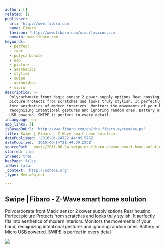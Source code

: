 ```yaml
---
author: []
related: []
publisher:
  url: 'http://www.fibaro.com'
  name: Fibaro
  favicon: 'http://www.fibaro.com/misc/favicon.ico'
  domain: www.fibaro.com
keywords:
  - perfect
  - rear
  - polycarbonate
  - usb
  - picture
  - aesthetics
  - stylish
  - swipe
  - astonishes
  - micro
description: >-
  Polycarbonate front Magic sensor 2 power supply options Rear housing Perfect
  picture Protects from scratches and looks truly stylish. It perfectly fits
  into aesthetics of modern interiors. Monitors the movements of your hand,
  recognizing intentional gestures and ignoring random ones. Battery or Micro
  USB powered. SWIPE is perfect in every detail.
inLanguage: en
app_links: []
isBasedOnUrl: 'http://www.fibaro.com/en/the-fibaro-system/swipe'
title: Swipe | Fibaro - Z-Wave smart home solution
datePublished: '2016-06-24T22:44:09.576Z'
dateModified: '2016-06-24T22:44:09.293Z'
sourcePath: _posts/2016-06-24-swipe-or-fibaro-z-wave-smart-home-solution.md
starred: true
inFeed: true
hasPage: false
inNav: false
_context: 'http://schema.org'
_type: MediaObject

---
```

<article style=""><h1>Swipe | Fibaro - Z-Wave smart home solution</h1><p>Polycarbonate front Magic sensor 2 power supply options Rear housing Perfect picture Protects from scratches and looks truly stylish. It perfectly fits into aesthetics of modern interiors. Monitors the movements of your hand, recognizing intentional gestures and ignoring random ones. Battery or Micro USB powered. SWIPE is perfect in every detail.</p><img src="http://www.fibaro.com/sites/all/themes/fibaro/images/swipe/en/5_structure.jpg" /></article>